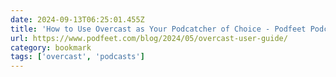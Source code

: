 ```yaml
---
date: 2024-09-13T06:25:01.455Z
title: 'How to Use Overcast as Your Podcatcher of Choice - Podfeet Podcasts'
url: https://www.podfeet.com/blog/2024/05/overcast-user-guide/
category: bookmark
tags: ['overcast', 'podcasts']
---
```

